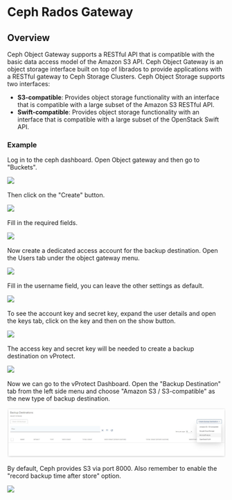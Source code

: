 # Ceph Rados Gateway

## Overview

Ceph Object Gateway supports a RESTful API that is compatible with the basic data access model of the Amazon S3 API. Ceph Object Gateway is an object storage interface built on top of librados to provide applications with a RESTful gateway to Ceph Storage Clusters. Ceph Object Storage supports two interfaces:

* **S3-compatible**: Provides object storage functionality with an interface that is compatible with a large subset of the Amazon S3 RESTful API.
* **Swift-compatible**: Provides object storage functionality with an interface that is compatible with a large subset of the OpenStack Swift API.

### Example

Log in to the ceph dashboard. Open Object gateway and then go to "Buckets".

![](../../../.gitbook/assets/object-storage-ceph-s3-bucket.jpg)

Then click on the "Create" button.

![](../../../.gitbook/assets/object-storage-ceph-s3-bucket2.jpg)

Fill in the required fields.

![](../../../.gitbook/assets/object-storage-ceph-s3-bucket3.jpg)

Now create a dedicated access account for the backup destination. Open the Users tab under the object gateway menu.

![](../../../.gitbook/assets/object-storage-ceph-s3-user.jpg)

Fill in the username field, you can leave the other settings as default.

![](../../../.gitbook/assets/object-storage-ceph-s3-user4.jpg)

To see the account key and secret key, expand the user details and open the keys tab, click on the key and then on the show button.

![](../../../.gitbook/assets/object-storage-ceph-s3-user2.jpg)

The access key and secret key will be needed to create a backup destination on vProtect.

![](../../../.gitbook/assets/object-storage-ceph-s3-user3.jpg)

Now we can go to the vProtect Dashboard. Open the "Backup Destination" tab from the left side menu and choose "Amazon S3 / S3-compatible" as the new type of backup destination.

![](../../../.gitbook/assets/backup-destinations-object-storage%20%284%29%20%284%29%20%282%29%20%281%29.jpg)

By default, Ceph provides S3 via port 8000. Also remember to enable the "record backup time after store" option.

![](../../../.gitbook/assets/backup-destinations-object-storage-ceph.jpg)

